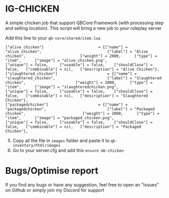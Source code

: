 # IG-CHICKEN
A simple chicken job that support QBCore Framework (with processing step and selling location). This script will bring a new job to your roleplay server




Add this line to your ```qb-core/shared/item.lua```
```
["alive_chicken"] 		 			 	 = {["name"] = "alive_chicken", 							["label"] = "Alive chicken", 					    ["weight"] = 2000, 		["type"] = "item", 		["image"] = "alive_chicken.png", 				["unique"] = false, 	["useable"] = false, 	["shouldClose"] = false,   ["combinable"] = nil,   ["description"] = "Alive Chicken"},
["slaughtered_chicken"] 		 		     = {["name"] = "slaughtered_chicken", 						["label"] = "Slaughtered chicken", 					    ["weight"] = 2000, 		["type"] = "item", 		["image"] = "slaughteredchicken.png", 				["unique"] = false, 	["useable"] = false, 	["shouldClose"] = false,   ["combinable"] = nil,   ["description"] = "Slaughtered Chicken"},
["packagedchicken"] 		 			 = {["name"] = "packagedchicken", 							["label"] = "Packaged chicken", 					    ["weight"] = 2000, 		["type"] = "item", 		["image"] = "packaged_chicken.png", 				["unique"] = false, 	["useable"] = false, 	["shouldClose"] = false,   ["combinable"] = nil,   ["description"] = "Packaged Chicken"},
```
5. Copy all the file in ```images``` folder and paste it to ```qb-inventory/html/images```
4. Go to your server.cfg and add this
```ensure mb-chicken```

# Bugs/Optimise report
If you find any bugs or have any suggestion, feel free to open an "Issues" on Github or simply join my Discord for support


